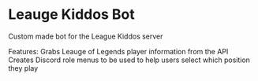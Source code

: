 # Leauge Kiddos Bot
Custom made bot for the League Kiddos server  

Features:
Grabs Leauge of Legends player information from the API  
Creates Discord role menus to be used to help users select which position they play

